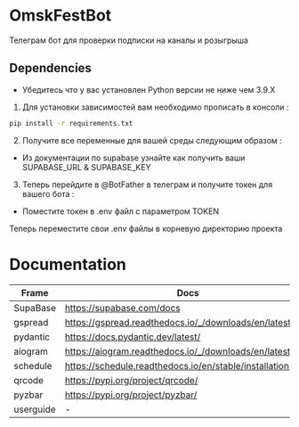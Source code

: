 # OmskFestBot
Телеграм бот для проверки подписки на каналы и розыгрыша

## Dependencies



- Убедитесь что у вас установлен Python версии не ниже чем 3.9.X


1. Для установки зависимостей вам необходимо прописать в консоли :

```sh
pip install -r requirements.txt
```

2. Получите все переменные для вашей среды следующим образом :

- Из документации по supabase узнайте как получить ваши SUPABASE_URL & SUPABASE_KEY

3. Теперь перейдите в @BotFather в телеграм и получите токен для вашего бота :

- Поместите токен в .env файл с параметром TOKEN 


Теперь переместите свои .env файлы в корневую директорию проекта


# Documentation 

| Frame    |   Docs                                                   |
|-----------|---------------------------------------------------------|
|SupaBase   | https://supabase.com/docs |
|gspread    | https://gspread.readthedocs.io/_/downloads/en/latest/pdf/ |
|pydantic   | https://docs.pydantic.dev/latest/ | 
|aiogram    | https://aiogram.readthedocs.io/_/downloads/en/latest/pdf/ |
|schedule   | https://schedule.readthedocs.io/en/stable/installation.html |
|qrcode     | https://pypi.org/project/qrcode/ |
|pyzbar     | https://pypi.org/project/pyzbar/ |
|userguide  | - |
